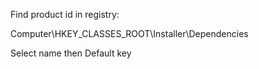Find product id in registry:

Computer\HKEY_CLASSES_ROOT\Installer\Dependencies

Select name then Default key